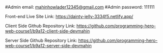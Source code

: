 #Admin email: mahinhowlader12345@gmail.com
#Admin password: 111111

Front-end Live Site Link: https://dainty-jelly-3334f5.netlify.app/

Client Side Github Repository Link: https://github.com/programming-hero-web-course1/b9a12-client-side-devmahin

Server Side Github Repository Link: https://github.com/programming-hero-web-course1/b9a12-server-side-devmahin
